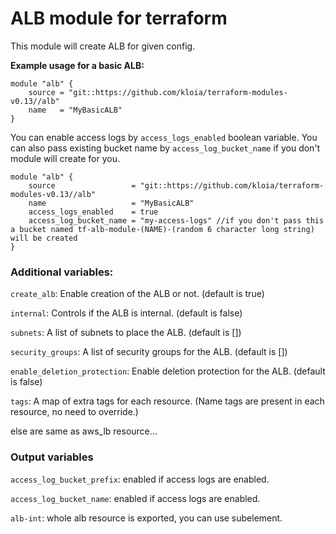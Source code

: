 <h1>ALB module for terraform</h1>

This module will create ALB for given config.

**Example usage for a basic ALB:**

```hcl
module "alb" {
    source = "git::https://github.com/kloia/terraform-modules-v0.13//alb"
    name   = "MyBasicALB"
}
```

You can enable access logs by `access_logs_enabled` boolean variable. You can also pass existing bucket name by `access_log_bucket_name` if you don't module will create for you.

```hcl
module "alb" {
    source                 = "git::https://github.com/kloia/terraform-modules-v0.13//alb"
    name                   = "MyBasicALB"
    access_logs_enabled    = true
    access_log_bucket_name = "my-access-logs" //if you don't pass this a bucket named tf-alb-module-(NAME)-(random 6 character long string) will be created
}
```


<h3>Additional variables:</h3>

`create_alb`: Enable creation of the ALB or not. (default is true)

`internal`: Controls if the ALB is internal. (default is false)

`subnets`: A list of subnets to place the ALB. (default is [])

`security_groups`: A list of security groups for the ALB. (default is [])

`enable_deletion_protection`: Enable deletion protection for the ALB. (default is false)

`tags`: A map of extra tags for each resource. (Name tags are present in each resource, no need to override.)

else are same as aws_lb resource...

<h3>Output variables</h3>

`access_log_bucket_prefix`: enabled if access logs are enabled.

`access_log_bucket_name`: enabled if access logs are enabled.

`alb-int`: whole alb resource is exported, you can use subelement.